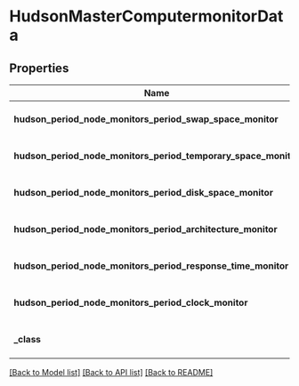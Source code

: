 # HudsonMasterComputermonitorData

## Properties
Name | Type | Description | Notes
------------ | ------------- | ------------- | -------------
**hudson_period_node_monitors_period_swap_space_monitor** | [***models::SwapSpaceMonitorMemoryUsage2**](SwapSpaceMonitorMemoryUsage2.md) |  | [optional] [default to None]
**hudson_period_node_monitors_period_temporary_space_monitor** | [***models::DiskSpaceMonitorDescriptorDiskSpace**](DiskSpaceMonitorDescriptorDiskSpace.md) |  | [optional] [default to None]
**hudson_period_node_monitors_period_disk_space_monitor** | [***models::DiskSpaceMonitorDescriptorDiskSpace**](DiskSpaceMonitorDescriptorDiskSpace.md) |  | [optional] [default to None]
**hudson_period_node_monitors_period_architecture_monitor** | **String** |  | [optional] [default to None]
**hudson_period_node_monitors_period_response_time_monitor** | [***models::ResponseTimeMonitorData**](ResponseTimeMonitorData.md) |  | [optional] [default to None]
**hudson_period_node_monitors_period_clock_monitor** | [***models::ClockDifference**](ClockDifference.md) |  | [optional] [default to None]
**_class** | **String** |  | [optional] [default to None]

[[Back to Model list]](../README.md#documentation-for-models) [[Back to API list]](../README.md#documentation-for-api-endpoints) [[Back to README]](../README.md)


